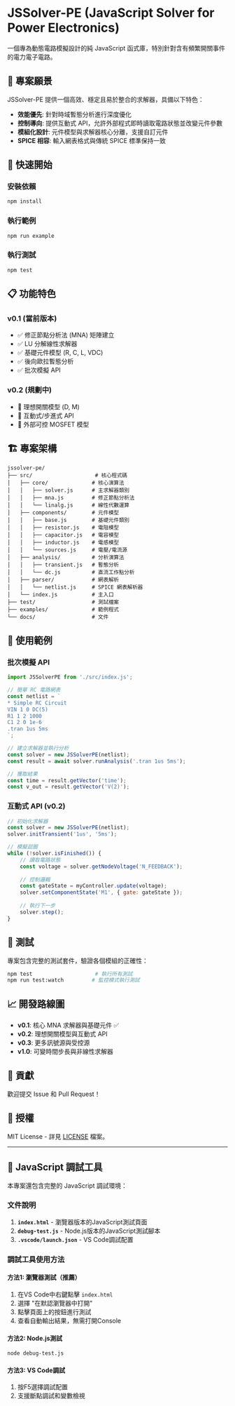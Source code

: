 # JSSolver-PE (JavaScript Solver for Power Electronics)

一個專為動態電路模擬設計的純 JavaScript 函式庫，特別針對含有頻繁開關事件的電力電子電路。

## 🎯 專案願景

JSSolver-PE 提供一個高效、穩定且易於整合的求解器，具備以下特色：

- **效能優先**: 針對時域暫態分析進行深度優化
- **控制導向**: 提供互動式 API，允許外部程式即時讀取電路狀態並改變元件參數
- **模組化設計**: 元件模型與求解器核心分離，支援自訂元件
- **SPICE 相容**: 輸入網表格式與傳統 SPICE 標準保持一致

## 🚀 快速開始

### 安裝依賴
```bash
npm install
```

### 執行範例
```bash
npm run example
```

### 執行測試
```bash
npm test
```

## 📋 功能特色

### v0.1 (當前版本)
- ✅ 修正節點分析法 (MNA) 矩陣建立
- ✅ LU 分解線性求解器
- ✅ 基礎元件模型 (R, C, L, VDC)
- ✅ 後向歐拉暫態分析
- ✅ 批次模擬 API

### v0.2 (規劃中)
- 🔄 理想開關模型 (D, M)
- 🔄 互動式/步進式 API
- 🔄 外部可控 MOSFET 模型

## 🏗 專案架構

```
jssolver-pe/
├── src/                    # 核心程式碼
│   ├── core/              # 核心演算法
│   │   ├── solver.js      # 主求解器類別
│   │   ├── mna.js         # 修正節點分析法
│   │   └── linalg.js      # 線性代數運算
│   ├── components/        # 元件模型
│   │   ├── base.js        # 基礎元件類別
│   │   ├── resistor.js    # 電阻模型
│   │   ├── capacitor.js   # 電容模型
│   │   ├── inductor.js    # 電感模型
│   │   └── sources.js     # 電壓/電流源
│   ├── analysis/          # 分析演算法
│   │   ├── transient.js   # 暫態分析
│   │   └── dc.js          # 直流工作點分析
│   ├── parser/            # 網表解析
│   │   └── netlist.js     # SPICE 網表解析器
│   └── index.js           # 主入口
├── test/                  # 測試檔案
├── examples/              # 範例程式
└── docs/                  # 文件
```

## 📖 使用範例

### 批次模擬 API

```javascript
import JSSolverPE from './src/index.js';

// 簡單 RC 電路網表
const netlist = `
* Simple RC Circuit
VIN 1 0 DC(5)
R1 1 2 1000
C1 2 0 1e-6
.tran 1us 5ms
`;

// 建立求解器並執行分析
const solver = new JSSolverPE(netlist);
const result = await solver.runAnalysis('.tran 1us 5ms');

// 獲取結果
const time = result.getVector('time');
const v_out = result.getVector('V(2)');
```

### 互動式 API (v0.2)

```javascript
// 初始化求解器
const solver = new JSSolverPE(netlist);
solver.initTransient('1us', '5ms');

// 模擬迴圈
while (!solver.isFinished()) {
    // 讀取電路狀態
    const voltage = solver.getNodeVoltage('N_FEEDBACK');
    
    // 控制邏輯
    const gateState = myController.update(voltage);
    solver.setComponentState('M1', { gate: gateState });
    
    // 執行下一步
    solver.step();
}
```

## 🧪 測試

專案包含完整的測試套件，驗證各個模組的正確性：

```bash
npm test                    # 執行所有測試
npm run test:watch         # 監控模式執行測試
```

## 📈 開發路線圖

- **v0.1**: 核心 MNA 求解器與基礎元件 ✅
- **v0.2**: 理想開關模型與互動式 API
- **v0.3**: 更多訊號源與受控源
- **v1.0**: 可變時間步長與非線性求解器

## 🤝 貢獻

歡迎提交 Issue 和 Pull Request！

## 📄 授權

MIT License - 詳見 [LICENSE](LICENSE) 檔案。

---

## 🔧 JavaScript 調試工具

本專案還包含完整的 JavaScript 調試環境：

### 文件說明

1. **`index.html`** - 瀏覽器版本的JavaScript測試頁面
2. **`debug-test.js`** - Node.js版本的JavaScript測試腳本  
3. **`.vscode/launch.json`** - VS Code調試配置

### 調試工具使用方法

#### 方法1: 瀏覽器測試（推薦）
1. 在VS Code中右鍵點擊 `index.html`
2. 選擇 "在默認瀏覽器中打開"
3. 點擊頁面上的按鈕進行測試
4. 查看自動輸出結果，無需打開Console

#### 方法2: Node.js測試
```bash
node debug-test.js
```

#### 方法3: VS Code調試
1. 按F5選擇調試配置
2. 支援斷點調試和變數檢視